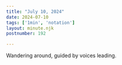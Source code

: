 ```yaml
---
title: "July 10, 2024"
date: 2024-07-10
tags: ['1min', 'notation']
layout: minute.njk
postnumber: 192

---	
```


Wandering around, guided by voices leading.